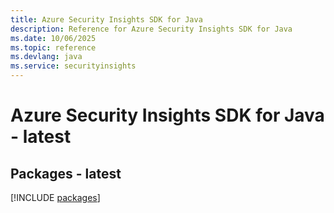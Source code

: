 ```yaml
---
title: Azure Security Insights SDK for Java
description: Reference for Azure Security Insights SDK for Java
ms.date: 10/06/2025
ms.topic: reference
ms.devlang: java
ms.service: securityinsights
---
```

# Azure Security Insights SDK for Java - latest
## Packages - latest
[!INCLUDE [packages](security-insights-index.md)]